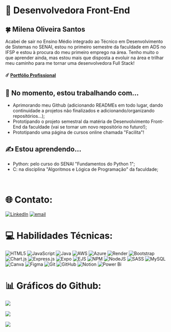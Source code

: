 # 💫 Desenvolvedora Front-End <br>
## 🍀 Milena Oliveira Santos <br>
Acabei de sair no Ensino Médio integrado ao Técnico em Desenvolvimento de Sistemas no SENAI, estou no primeiro semestre da faculdade em ADS no IFSP e estou à procura do meu primeiro emprego na área. Tenho muito o que aprender ainda, mas estou mais que disposta a evoluir na área e trilhar meu caminho para me tornar uma desenvolvedora Full Stack!
#### ☄️ [Portfólio Profissional](https://portfoliomilenaosantos.onrender.com/)

## 🎯 No momento, estou trabalhando com...
-  Aprimorando meu Github (adicionando READMEs em todo lugar, dando continuidade a projetos não finalizados e adicionando/organizando repositórios...);
- Prototipando o projeto semestral da matéria de Desenvolvimento Front-End da faculdade (vai se tornar um novo repositório no futuro!);
- Prototipando uma página de cursos online chamada "Facilita"!

## ✍️ Estou aprendendo...
- Python: pelo curso do SENAI "Fundamentos do Python 1";
- C: na disciplina "Algoritmos e Lógica de Programação" da faculdade;
<br>

# 🌐 Contato:
[![LinkedIn](https://img.shields.io/badge/LinkedIn-%230077B5.svg?logo=linkedin&logoColor=white)](https://linkedin.com/in/milena-oliveira-santos-432611278) [![email](https://img.shields.io/badge/Email-D14836?logo=gmail&logoColor=white)](mailto:mila.olisantos@gmail.com) 

# 💻 Habilidades Técnicas:
![HTML5](https://img.shields.io/badge/html5-%23E34F26.svg?style=for-the-badge&logo=html5&logoColor=white) 
![JavaScript](https://img.shields.io/badge/javascript-%23323330.svg?style=for-the-badge&logo=javascript&logoColor=%23F7DF1E) 
![Java](https://img.shields.io/badge/java-%23ED8B00.svg?style=for-the-badge&logo=openjdk&logoColor=white) 
![AWS](https://img.shields.io/badge/AWS-%23FF9900.svg?style=for-the-badge&logo=amazon-aws&logoColor=white) 
![Azure](https://img.shields.io/badge/azure-%230072C6.svg?style=for-the-badge&logo=microsoftazure&logoColor=white) 
![Render](https://img.shields.io/badge/Render-%46E3B7.svg?style=for-the-badge&logo=render&logoColor=white) 
![Bootstrap](https://img.shields.io/badge/bootstrap-%238511FA.svg?style=for-the-badge&logo=bootstrap&logoColor=white) 
![Chart.js](https://img.shields.io/badge/chart.js-F5788D.svg?style=for-the-badge&logo=chart.js&logoColor=white) 
![Express.js](https://img.shields.io/badge/express.js-%23404d59.svg?style=for-the-badge&logo=express&logoColor=%2361DAFB) 
![Expo](https://img.shields.io/badge/expo-1C1E24?style=for-the-badge&logo=expo&logoColor=#D04A37) 
![EJS](https://img.shields.io/badge/ejs-%23B4CA65.svg?style=for-the-badge&logo=ejs&logoColor=black) 
![NPM](https://img.shields.io/badge/NPM-%23CB3837.svg?style=for-the-badge&logo=npm&logoColor=white) 
![NodeJS](https://img.shields.io/badge/node.js-6DA55F?style=for-the-badge&logo=node.js&logoColor=white) 
![SASS](https://img.shields.io/badge/SASS-hotpink.svg?style=for-the-badge&logo=SASS&logoColor=white) 
![MySQL](https://img.shields.io/badge/mysql-4479A1.svg?style=for-the-badge&logo=mysql&logoColor=white) 
![Canva](https://img.shields.io/badge/Canva-%2300C4CC.svg?style=for-the-badge&logo=Canva&logoColor=white) 
![Figma](https://img.shields.io/badge/figma-%23F24E1E.svg?style=for-the-badge&logo=figma&logoColor=white) 
![Git](https://img.shields.io/badge/git-%23F05033.svg?style=for-the-badge&logo=git&logoColor=white) 
![GitHub](https://img.shields.io/badge/github-%23121011.svg?style=for-the-badge&logo=github&logoColor=white) 
![Notion](https://img.shields.io/badge/Notion-%23000000.svg?style=for-the-badge&logo=notion&logoColor=white) 
![Power Bi](https://img.shields.io/badge/power_bi-F2C811?style=for-the-badge&logo=powerbi&logoColor=black)

# 📊 Gráficos do Github:
![](https://github-readme-stats.vercel.app/api?username=dalgonafox&theme=midnight-purple&hide_border=false&include_all_commits=true&count_private=false)<br/>
<br/>
![](https://nirzak-streak-stats.vercel.app/?user=dalgonafox&theme=midnight-purple&hide_border=false)<br/>
<br/>
![](https://github-readme-stats.vercel.app/api/top-langs/?username=dalgonafox&theme=midnight-purple&hide_border=false&include_all_commits=true&count_private=false&layout=compact)


<!-- Proudly created with GPRM ( https://gprm.itsvg.in ) -->
